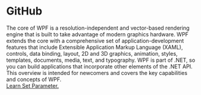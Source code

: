 <menugithub>
  <h1>GitHub</h1>
  <div class="desc">The core of WPF is a resolution-independent and vector-based rendering engine that is built to take advantage of modern graphics hardware. WPF extends the core with a comprehensive set of application-development features that include Extensible Application Markup Language (XAML), controls, data binding, layout, 2D and 3D graphics, animation, styles, templates, documents, media, text, and typography. WPF is part of .NET, so you can build applications that incorporate other elements of the .NET API.
This overview is intended for newcomers and covers the key capabilities and concepts of WPF.</div>
  <a href="https://www.meziantou.net/bind-parameters-from-the-query-string-in-blazor.htm">Learn Set Parameter.</a>
</menugithub>
